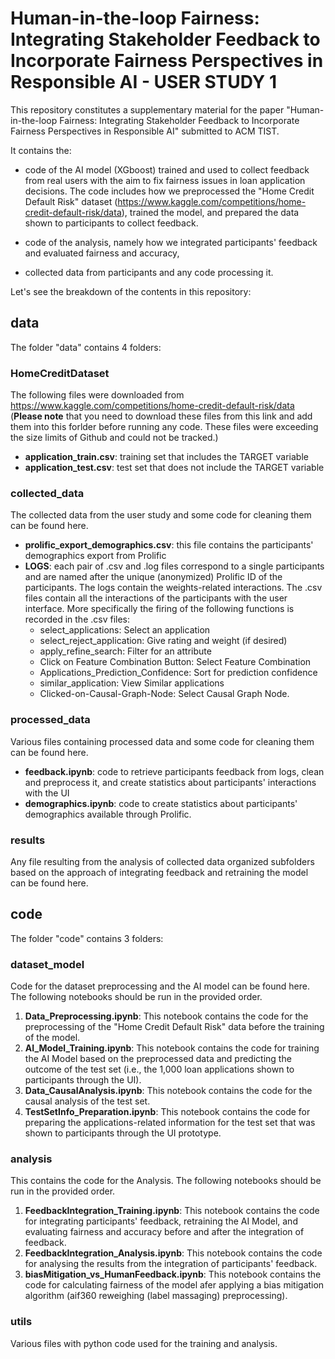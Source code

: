 # Human-in-the-loop Fairness: Integrating Stakeholder Feedback to Incorporate Fairness Perspectives in Responsible AI - USER STUDY 1
This repository constitutes a supplementary material for the paper "Human-in-the-loop Fairness: Integrating Stakeholder Feedback to Incorporate Fairness Perspectives in Responsible AI" submitted to ACM TIST.

It contains the:

- code of the AI model (XGboost) trained and used to collect feedback from real users with the aim to fix fairness issues in loan application decisions. The code includes how we preprocessed the "Home Credit Default Risk" dataset (https://www.kaggle.com/competitions/home-credit-default-risk/data), trained the model, and prepared the data shown to participants to collect feedback.
  
- code of the analysis, namely how we integrated participants' feedback and evaluated fairness and accuracy,

- collected data from participants and any code processing it.

Let's see the breakdown of the contents in this repository: 
## data
The folder "data" contains 4 folders:

### HomeCreditDataset
The following files were downloaded from https://www.kaggle.com/competitions/home-credit-default-risk/data (**Please note** that you need to download these files from this link and add them into this forlder before running any code. These files were exceeding the size limits of Github and could not be tracked.)
- **application_train.csv**: training set that includes the TARGET variable
- **application_test.csv**: test set that does not include the TARGET variable

### collected_data 
The collected data from the user study and some code for cleaning them can be found here.
- **prolific_export_demographics.csv**: this file contains the participants' demographics export from Prolific
- **LOGS**: each pair of .csv and .log files correspond to a single participants and are named after the unique (anonymized) Prolific ID of the participants. The logs contain the weights-related interactions. The .csv files contain all the interactions of the participants with the user interface. More specifically the firing of the following functions is recorded in the .csv files:
    - select\_applications:  Select an application
    - select\_reject\_application: Give rating and weight (if desired)
    - apply\_refine\_search: Filter for an attribute
    - Click on Feature Combination Button: Select Feature Combination
    - Applications\_Prediction\_Confidence: Sort for prediction confidence
    - similar\_application: View Similar applications
    - Clicked-on-Causal-Graph-Node: Select Causal Graph Node.

### processed_data
Various files containing processed data and some code for cleaning them can be found here.
- **feedback.ipynb**: code to retrieve participants feedback from logs, clean and preprocess it, and create statistics about participants' interactions with the UI
- **demographics.ipynb**: code to create statistics about participants' demographics available through Prolific.

### results
Any file resulting from the analysis of collected data organized subfolders based on the approach of integrating feedback and retraining the model can be found here.

## code
The folder "code" contains 3 folders: 

### dataset_model
Code for the dataset preprocessing and the AI model can be found here. The following notebooks should be run in the provided order.

1. **Data_Preprocessing.ipynb**: This notebook contains the code for the preprocessing of the "Home Credit Default Risk" data before the training of the model.
2. **AI_Model_Training.ipynb**: This notebook contains the code for training the AI Model based on the preprocessed data and predicting the outcome of the test set (i.e., the 1,000 loan applications shown to participants through the UI).
3. **Data_CausalAnalysis.ipynb**: This notebook contains the code for the causal analysis of the test set.
4. **TestSetInfo_Preparation.ipynb**: This notebook contains the code for preparing the applications-related information for the test set that was shown to participants through the UI prototype.

### analysis
This contains the code for the Analysis. The following notebooks should be run in the provided order.

1. **FeedbackIntegration_Training.ipynb**: This notebook contains the code for integrating participants' feedback, retraining the AI Model, and evaluating fairness and accuracy before and after the integration of feedback.  
2. **FeedbackIntegration_Analysis.ipynb**: This notebook contains the code for analysing the results from the integration of participants' feedback.
3. **biasMitigation_vs_HumanFeedback.ipynb**: This notebook contains the code for calculating fairness of the model afer applying a bias mitigation algorithm (aif360 reweighing (label massaging) preprocessing).

### utils
Various files with python code used for the training and analysis.
